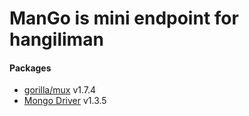 # ManGo is mini endpoint for hangiliman

#### Packages
- [gorilla/mux](github.com/gorilla/mux) v1.7.4
- [Mongo Driver](go.mongodb.org/mongo-driver) v1.3.5 